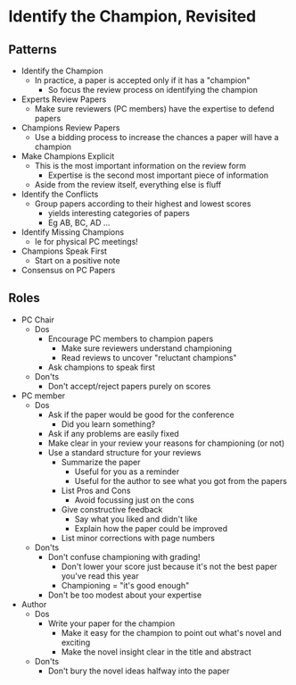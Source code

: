# Identify the Champion, Revisited  
  
## Patterns  
  
* Identify the Champion  
    * In practice, a paper is accepted only if it has a "champion"  
        * So focus the review process on identifying the champion  
* Experts Review Papers  
    * Make sure reviewers (PC members) have the expertise to defend papers  
* Champions Review Papers  
    * Use a bidding process to increase the chances a paper will have a champion  
* Make Champions Explicit  
    * This is the most important information on the review form  
        * Expertise is the second most important piece of information  
    * Aside from the review itself, everything else is fluff  
* Identify the Conflicts  
    * Group papers according to their highest and lowest scores  
        * yields interesting categories of papers  
        * Eg AB, BC, AD ...  
* Identify Missing Champions  
    * Ie for physical PC meetings!  
* Champions Speak First  
    * Start on a positive note  
* Consensus on PC Papers  
  
## Roles  
  
* PC Chair  
    * Dos  
        * Encourage PC members to champion papers  
            * Make sure reviewers understand championing  
            * Read reviews to uncover "reluctant champions"  
        * Ask champions to speak first  
    * Don'ts  
        * Don't accept/reject papers purely on scores  
* PC member  
    * Dos  
        * Ask if the paper would be good for the conference  
            * Did you learn something?  
        * Ask if any problems are easily fixed  
        * Make clear in your review your reasons for championing (or not)  
        * Use a standard structure for your reviews  
            * Summarize the paper  
                * Useful for you as a reminder  
                * Useful for the author to see what you got from the papers  
            * List Pros and Cons  
                * Avoid focussing just on the cons  
            * Give constructive feedback  
                * Say what you liked and didn't like  
                * Explain how the paper could be improved  
            * List minor corrections with page numbers  
    * Don'ts  
        * Don't confuse championing with grading!  
            * Don't lower your score just because it's not the best paper you've read this year  
            * Championing = "it's good enough"  
        * Don't be too modest about your expertise  
* Author  
    * Dos  
        * Write your paper for the champion  
            * Make it easy for the champion to point out what's novel and exciting  
            * Make the novel insight clear in the title and abstract  
    * Don'ts  
        * Don't bury the novel ideas halfway into the paper  

